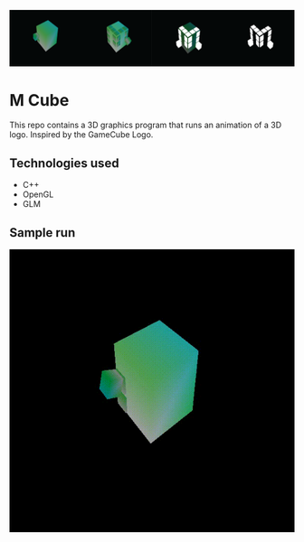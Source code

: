 ![sequence](https://raw.githubusercontent.com/meescool/mCube/main/img/sequence.png "sequence")

# M Cube

This repo contains a 3D graphics program that runs an animation of a 3D logo. Inspired by the GameCube Logo.

## Technologies used
- C++
- OpenGL
- GLM 

## Sample run
![Sample run](https://raw.githubusercontent.com/meescool/mCube/main/img/gif.gif "An animation of a green cube, being surrounded by smaller cubes")



